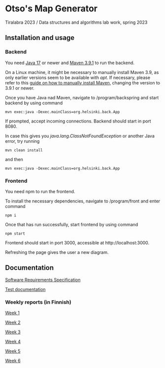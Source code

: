 # Otso's Map Generator
Tiralabra 2023 / Data structures and algorithms lab work, spring 2023


## Installation and usage

### Backend
You need [Java 17](https://www.java.com/en/download/) or newer and [Maven 3.9.1](https://maven.apache.org/download.cgi) to run the backend.

On a Linux machine, it might be necessary to manually install Maven 3.9, as only earlier versions seem to be available with *apt*. If necessary, please refer to this [guide on how to manually install Maven](https://medium.com/ci-cd-devops/error-error-executing-maven-error-java-lang-illegalstateexception-unable-to-load-cache-item-39e886a67216), changing the version to 3.9.1 or newer. 

Once you have Java nad Maven, navigate to /program/backspring and start backend by using command

```mvn exec:java -Dexec.mainClass=org.helsinki.back.App```

If prompted, accept incoming connections. Backend should start in port 8080.

In case this gives you *java.lang.ClassNotFoundException* or another Java error, try running

```mvn clean install```

and then

```mvn exec:java -Dexec.mainClass=org.helsinki.back.App```

### Frontend

You need npm to run the frontend.

To install the necessary dependencies, navigate to /program/front and enter command

```npm i```

Once that has run successfully, start frontend by using command

```npm start```

Frontend should start in port 3000, accessible at http://localhost:3000.

Refreshing the page gives the user a new diagram.


## Documentation
[Software Requirements Specification](https://github.com/otsohelos/mapgenerator/blob/main/srs.md)

[Test documentation](https://github.com/otsohelos/mapgenerator/blob/main/docs/testing.md)

### Weekly reports (in Finnish)
[Week 1](https://github.com/otsohelos/mapgenerator/blob/main/viikkoraportit/viikko1.md)

[Week 2](https://github.com/otsohelos/mapgenerator/blob/main/viikkoraportit/viikko2.md)

[Week 3](https://github.com/otsohelos/mapgenerator/blob/main/viikkoraportit/viikko3.md)

[Week 4](https://github.com/otsohelos/mapgenerator/blob/main/viikkoraportit/viikko4.md)

[Week 5](https://github.com/otsohelos/mapgenerator/blob/main/viikkoraportit/viikko5.md)

[Week 6](https://github.com/otsohelos/mapgenerator/blob/main/viikkoraportit/viikko6.md)